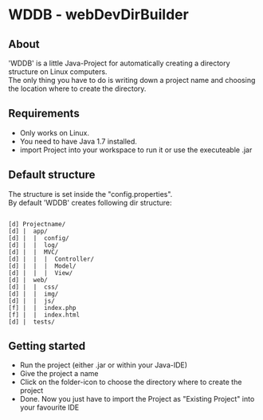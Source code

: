 # WDDB - webDevDirBuilder

## About
'WDDB' is a little Java-Project for automatically creating a directory structure on Linux computers.  
The only thing you have to do is writing down a project name and choosing the location where to create the directory.  

## Requirements
- Only works on Linux.
- You need to have Java 1.7 installed.  
- import Project into your workspace to run it or use the executeable .jar

## Default structure
The structure is set inside the "config.properties".    
By default 'WDDB' creates following dir structure:    

```

[d] Projectname/    
[d] |  app/    
[d] |  |  config/    
[d] |  |  log/    
[d] |  |  MVC/    
[d] |  |  |  Controller/   
[d] |  |  |  Model/    
[d] |  |  |  View/   
[d] |  web/   
[d] |  |  css/   
[d] |  |  img/   
[d] |  |  js/   
[f] |  |  index.php  
[f] |  |  index.html  
[d] |  tests/  

```

## Getting started

* Run the project (either .jar or within your Java-IDE)
* Give the project a name
* Click on the folder-icon to choose the directory where to create the project
* Done. Now you just have to import the Project as "Existing Project" into your favourite IDE
